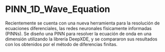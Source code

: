 # PINN_1D_Wave_Equation
Recientemente se cuenta con una nueva herramienta para la resolución de ecuaciones diferenciales, las redes neuronales físicamente informadas (PINNs). Se diseño una PINN para resolver la ecuación de onda en una dimensión utilizando la librería DeepXDE, y se compararon sus resultados con los obtenidos por el método de diferencias finitas.
